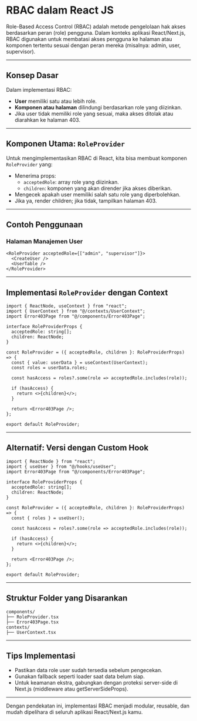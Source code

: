 # RBAC dalam React JS

Role-Based Access Control (RBAC) adalah metode pengelolaan hak akses berdasarkan peran (role) pengguna. Dalam konteks aplikasi React/Next.js, RBAC digunakan untuk membatasi akses pengguna ke halaman atau komponen tertentu sesuai dengan peran mereka (misalnya: admin, user, supervisor).

---

## Konsep Dasar

Dalam implementasi RBAC:
- **User** memiliki satu atau lebih role.
- **Komponen atau halaman** dilindungi berdasarkan role yang diizinkan.
- Jika user tidak memiliki role yang sesuai, maka akses ditolak atau diarahkan ke halaman 403.

---

## Komponen Utama: `RoleProvider`

Untuk mengimplementasikan RBAC di React, kita bisa membuat komponen `RoleProvider` yang:
- Menerima props:
  - `acceptedRole`: array role yang diizinkan.
  - `children`: komponen yang akan dirender jika akses diberikan.
- Mengecek apakah user memiliki salah satu role yang diperbolehkan.
- Jika ya, render children; jika tidak, tampilkan halaman 403.

---

## Contoh Penggunaan

### Halaman Manajemen User

```tsx
<RoleProvider acceptedRole={["admin", "supervisor"]}>
  <CreateUser />
  <UserTable />
</RoleProvider>
```

---

## Implementasi `RoleProvider` dengan Context

```tsx
import { ReactNode, useContext } from "react";
import { UserContext } from "@/contexts/UserContext";
import Error403Page from "@/components/Error403Page";

interface RoleProviderProps {
  acceptedRole: string[];
  children: ReactNode;
}

const RoleProvider = ({ acceptedRole, children }: RoleProviderProps) => {
  const { value: userData } = useContext(UserContext);
  const roles = userData.roles;

  const hasAccess = roles?.some(role => acceptedRole.includes(role));

  if (hasAccess) {
    return <>{children}</>;
  }

  return <Error403Page />;
};

export default RoleProvider;
```

---

## Alternatif: Versi dengan Custom Hook

```tsx
import { ReactNode } from "react";
import { useUser } from "@/hooks/useUser";
import Error403Page from "@/components/Error403Page";

interface RoleProviderProps {
  acceptedRole: string[];
  children: ReactNode;
}

const RoleProvider = ({ acceptedRole, children }: RoleProviderProps) => {
  const { roles } = useUser();

  const hasAccess = roles?.some(role => acceptedRole.includes(role));

  if (hasAccess) {
    return <>{children}</>;
  }

  return <Error403Page />;
};

export default RoleProvider;
```

---

## Struktur Folder yang Disarankan

```
components/
├── RoleProvider.tsx
├── Error403Page.tsx
contexts/
├── UserContext.tsx
```

---

## Tips Implementasi

- Pastikan data role user sudah tersedia sebelum pengecekan.
- Gunakan fallback seperti loader saat data belum siap.
- Untuk keamanan ekstra, gabungkan dengan proteksi server-side di Next.js (middleware atau getServerSideProps).

---

Dengan pendekatan ini, implementasi RBAC menjadi modular, reusable, dan mudah dipelihara di seluruh aplikasi React/Next.js kamu.
